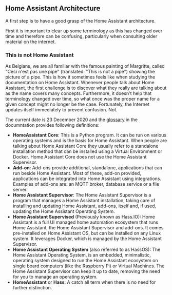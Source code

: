 ## Home Assistant Architecture

A first step is to have a good grasp of the Home Assistant architecture. 

First it is important to clear up some terminology as this has changed over time and therefore can be confusing, particularly when consulting older material on the internet.

### This is not Home Assistant
As Belgians, we are all familiar with the famous painting of Margritte, called "Ceci n'est pas une pipe" (translated: "This is not a pipe") showing the picture of a pipe. This is how it sometimes feels like when studying the documentation on Home Assistant. Whenever people talk about Home Assistant, the first challenge is to discover what they really are talking about as the name covers many concepts. Furthermore, it doesn't help that terminology changed over time, so what once was the proper name for a given concept might no longer be the case. Fortunately, the Internet updates itself immediately to prevent confusion. Not.

The current date is 23 December 2020 and the [glossary](https://www.home-assistant.io/docs/glossary/) in the documntation provides following definitions:
- **HomeAssistant Core**: This is a Python program. It can be run on various operating systems and is the basis for Home Assistant. When people are talking about Home Assistant Core they usually refer to a standalone installation method that can be installed using a Virtual Environment or Docker. Home Assistant Core does not use the Home Assistant Supervisor.
- **Add-on**: Add-ons provide additional, standalone, applications that can run beside Home Assistant. Most of these, add-on provided, applications can be integrated into Home Assistant using integrations. Examples of add-ons are: an MQTT broker, database service or a file server.
- **Home Assistant Supervisor**: The Home Assistant Supervisor is a program that manages a Home Assistant installation, taking care of installing and updating Home Assistant, add-ons, itself and, if used, updating the Home Assistant Operating System.
- **Home Assistant Supervised** (Previously known as Hass.IO): Home Assistant is a full UI managed home automation ecosystem that runs Home Assistant, the Home Assistant Supervisor and add-ons. It comes pre-installed on Home Assistant OS, but can be installed on any Linux system. It leverages Docker, which is managed by the Home Assistant Supervisor. 
- **Home Assistant Operating System** (also referred to as HassOS): The Home Assistant Operating System, is an embedded, minimalistic, operating system designed to run the Home Assistant ecosystem on single board computers (like the Raspberry Pi) or Virtual Machines. The Home Assistant Supervisor can keep it up to date, removing the need for you to manage an operating system.
- **HomeAssistant** or **Hass**: A catch all term when there is no need for further distinction.

